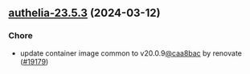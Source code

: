 

## [authelia-23.5.3](https://github.com/truecharts/charts/compare/authelia-23.5.2...authelia-23.5.3) (2024-03-12)

### Chore



- update container image common to v20.0.9[@caa8bac](https://github.com/caa8bac) by renovate ([#19179](https://github.com/truecharts/charts/issues/19179))